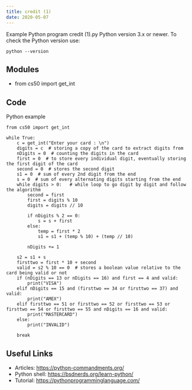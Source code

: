 ```yaml
---
title: credit (1)
date: 2020-05-07
---
```

Example Python program credit (1).py
Python version 3.x or newer.
To check the Python version use:

    python --version

## Modules

* from cs50 import get_int

## Code

Python example

    from cs50 import get_int
    
    while True:
        c = get_int("Enter your card : \n")
        digits = c  # storing a copy of the card to extract digits from
        nDigits = 0  # counting the digits in the card
        first = 0  # to store every individual digit, eventually storing the first digit of the card 
        second = 0  # stores the second digit
        s1 = 0  # sum of every 2nd digit from the end
        s = 0  # sum of every alternating digits starting from the end
        while digits > 0:   # while loop to go digit by digit and follow the algorithm
            second = first
            first = digits % 10
            digits = digits // 10
            
            if nDigits % 2 == 0:
                s = s + first
            else:
                temp = first * 2
                s1 = s1 + (temp % 10) + (temp // 10)
                
            nDigits += 1
            
        s2 = s1 + s
        firsttwo = first * 10 + second
        valid = s2 % 10 == 0  # stores a boolean value relative to the card being valid or not
        if (nDigits == 13 or nDigits == 16) and first == 4 and valid:
            print("VISA")
        elif nDigits == 15 and (firsttwo == 34 or firsttwo == 37) and valid:
            print("AMEX")
        elif firsttwo == 51 or firsttwo == 52 or firsttwo == 53 or firsttwo == 54 or firsttwo == 55 and nDigits == 16 and valid:
            print("MASTERCARD")
        else:
            print("INVALID")
        
        break

## Useful Links

- Articles: https://python-commandments.org/
- Python shell: https://bsdnerds.org/learn-python/
- Tutorial: https://pythonprogramminglanguage.com/
